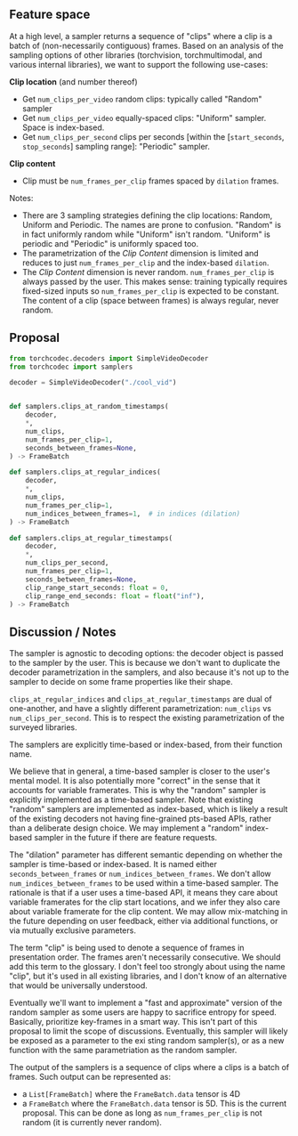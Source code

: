 
Feature space
-------------

At a high level, a sampler returns a sequence of "clips" where a clip is a batch
of (non-necessarily contiguous) frames. Based on an analysis of the sampling
options of other libraries (torchvision, torchmultimodal, and various internal
libraries), we want to support the following use-cases:


**Clip location** (and number thereof)

- Get `num_clips_per_video` random clips: typically called "Random" sampler
- Get `num_clips_per_video` equally-spaced clips: "Uniform" sampler. Space is
  index-based.
- Get `num_clips_per_second` clips per seconds [within the [`start_seconds`,
  `stop_seconds`] sampling range]: "Periodic" sampler.

**Clip content**

- Clip must be `num_frames_per_clip` frames spaced by `dilation` frames.

Notes:

- There are 3 sampling strategies defining the clip locations: Random, Uniform
  and Periodic. The names are prone to confusion. "Random" is in fact uniformly
  random while "Uniform" isn't random. "Uniform" is periodic and "Periodic" is
  uniformly spaced too.
- The parametrization of the *Clip Content* dimension is limited and
  reduces to just `num_frames_per_clip` and the index-based `dilation`.
- The *Clip Content* dimension is never random. `num_frames_per_clip` is always
  passed by the user. This makes sense: training typically requires fixed-sized
  inputs so `num_frames_per_clip` is expected to be constant. The content of a
  clip (space between frames) is always regular, never random.


Proposal
--------

```py
from torchcodec.decoders import SimpleVideoDecoder
from torchcodec import samplers

decoder = SimpleVideoDecoder("./cool_vid")


def samplers.clips_at_random_timestamps(
    decoder,
    *,
    num_clips,
    num_frames_per_clip=1,
    seconds_between_frames=None,
) -> FrameBatch

def samplers.clips_at_regular_indices(
    decoder,
    *,
    num_clips,
    num_frames_per_clip=1,
    num_indices_between_frames=1,  # in indices (dilation)
) -> FrameBatch

def samplers.clips_at_regular_timestamps(
    decoder,
    *,
    num_clips_per_second,
    num_frames_per_clip=1,
    seconds_between_frames=None,
    clip_range_start_seconds: float = 0,
    clip_range_end_seconds: float = float("inf"),
) -> FrameBatch
```

Discussion / Notes
------------------

The sampler is agnostic to decoding options: the decoder object is passed to the
sampler by the user. This is because we don't want to duplicate the decoder
parametrization in the samplers, and also because it's not up to the sampler to
decide on some frame properties like their shape.

`clips_at_regular_indices` and `clips_at_regular_timestamps` are dual of
one-another, and have a slightly different parametrization: `num_clips` vs
`num_clips_per_second`. This is to respect the existing parametrization of the
surveyed libraries.

The samplers are explicitly time-based or index-based, from their function name.

We believe that in general, a time-based sampler is closer to the user's mental
model. It is also potentially more "correct" in the sense that it accounts for
variable framerates. This is why the "random" sampler is explicitly implemented
as a time-based sampler. Note that existing "random" samplers are implemented
as index-based, which is likely a result of the existing decoders not having
fine-grained pts-based APIs, rather than a deliberate design choice. We may
implement a "random" index-based sampler in the future if there are feature
requests.

The "dilation" parameter has different semantic depending on whether the sampler
is time-based or index-based. It is named either `seconds_between_frames` or
`num_indices_between_frames`. We don't allow `num_indices_between_frames` to be
used within a time-based sampler. The rationale is that if a user uses a
time-based API, it means they care about variable framerates for the clip start
locations, and we infer they also care about variable framerate for the clip
content. We may allow mix-matching in the future depending on user feedback,
either via additional functions, or via mutually exclusive parameters.

The term "clip" is being used to denote a sequence of frames in presentation
order. The frames aren't necessarily consecutive. We should add this term to the
glossary. I don't feel too strongly about using the name "clip", but it's used
in all existing libraries, and I don't know of an alternative that would be
universally understood.

Eventually we'll want to implement a "fast and approximate" version of the
random sampler as some users are happy to sacrifice entropy for speed.
Basically, prioritize key-frames in a smart way. This isn't part of this
proposal to limit the scope of discussions. Eventually, this sampler will likely
be exposed as a parameter to the exi sting random sampler(s), or as a new
function with the same parametriation as the random sampler.

The output of the samplers is a sequence of clips where a clips is a batch of
frames. Such output can be represented as:
  - a `List[FrameBatch]` where the `FrameBatch.data` tensor is 4D
  - a `FrameBatch` where the `FrameBatch.data` tensor is 5D. This is the current
    proposal. This can be done as long as `num_frames_per_clip` is not random
    (it is currently never random).
